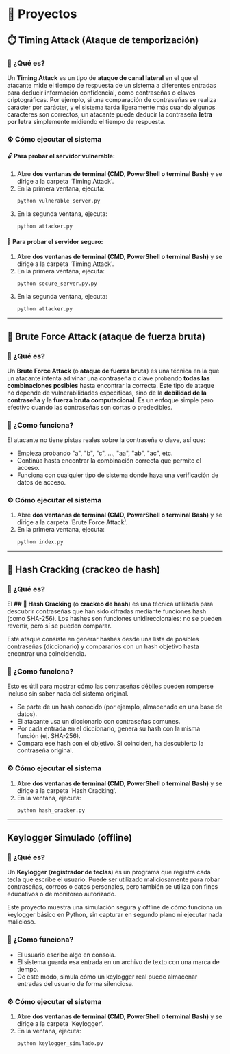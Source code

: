 # 🧪 Proyectos

## ⏱️ Timing Attack (Ataque de temporización)

### 🧠 ¿Qué es?
Un **Timing Attack** es un tipo de **ataque de canal lateral** en el que el atacante mide el tiempo de respuesta de un sistema a diferentes entradas para deducir información confidencial, como contraseñas o claves criptográficas.
Por ejemplo, si una comparación de contraseñas se realiza carácter por carácter, y el sistema tarda ligeramente más cuando algunos caracteres son correctos, un atacante puede deducir la contraseña **letra por letra** simplemente midiendo el tiempo de respuesta.

### ⚙️ Cómo ejecutar el sistema
#### 🔓 Para probar el servidor **vulnerable**:
1. Abre **dos ventanas de terminal (CMD, PowerShell o terminal Bash)** y se dirige a la carpeta 'Timing Attack'.
2. En la primera ventana, ejecuta:
    ```
    python vulnerable_server.py
    ```
3. En la segunda ventana, ejecuta:
    ```
    python attacker.py
    ```
#### 🔐 Para probar el servidor **seguro**:
1. Abre **dos ventanas de terminal (CMD, PowerShell o terminal Bash)** y se dirige a la carpeta 'Timing Attack'.
2. En la primera ventana, ejecuta:
    ```
    python secure_server.py.py
    ```
3. En la segunda ventana, ejecuta:
    ```
    python attacker.py
    ```
---

## 🦾 Brute Force Attack (ataque de fuerza bruta)

### 🧠 ¿Qué es?
Un **Brute Force Attack** (o **ataque de fuerza bruta**) es una técnica en la que un atacante intenta adivinar una contraseña o clave probando **todas las combinaciones posibles** hasta encontrar la correcta.
Este tipo de ataque no depende de vulnerabilidades específicas, sino de la **debilidad de la contraseña** y la **fuerza bruta computacional**. Es un enfoque simple pero efectivo cuando las contraseñas son cortas o predecibles.

### 🧠 ¿Como funciona?
El atacante no tiene pistas reales sobre la contraseña o clave, así que:
- Empieza probando "a", "b", "c", ..., "aa", "ab", "ac", etc.
- Continúa hasta encontrar la combinación correcta que permite el acceso.
- Funciona con cualquier tipo de sistema donde haya una verificación de datos de acceso.

### ⚙️ Cómo ejecutar el sistema
1. Abre **dos ventanas de terminal (CMD, PowerShell o terminal Bash)** y se dirige a la carpeta 'Brute Force Attack'.
2. En la primera ventana, ejecuta:
    ```
    python index.py
    ```
---

## 🧬 Hash Cracking (crackeo de hash)

### 🧠 ¿Qué es?
El **## 🧬 Hash Cracking** (o **crackeo de hash**)  es una técnica utilizada para descubrir contraseñas que han sido cifradas mediante funciones hash (como SHA-256). Los hashes son funciones unidireccionales: no se pueden revertir, pero sí se pueden comparar.

Este ataque consiste en generar hashes desde una lista de posibles contraseñas (diccionario) y compararlos con un hash objetivo hasta encontrar una coincidencia.

### 🧠 ¿Como funciona?
Esto es útil para mostrar cómo las contraseñas débiles pueden romperse incluso sin saber nada del sistema original.
- Se parte de un hash conocido (por ejemplo, almacenado en una base de datos).
- El atacante usa un diccionario con contraseñas comunes.
- Por cada entrada en el diccionario, genera su hash con la misma función (ej. SHA-256).
- Compara ese hash con el objetivo. Si coinciden, ha descubierto la contraseña original.

### ⚙️ Cómo ejecutar el sistema
1. Abre **dos ventanas de terminal (CMD, PowerShell o terminal Bash)** y se dirige a la carpeta 'Hash Cracking'.
2. En la ventana, ejecuta:
    ```
    python hash_cracker.py
    ```
---

## Keylogger Simulado (offline)

### 🧠 ¿Qué es?
Un **Keylogger** (**registrador de teclas**) es un programa que registra cada tecla que escribe el usuario. Puede ser utilizado maliciosamente para robar contraseñas, correos o datos personales, pero también se utiliza con fines educativos o de monitoreo autorizado.

Este proyecto muestra una simulación segura y offline de cómo funciona un keylogger básico en Python, sin capturar en segundo plano ni ejecutar nada malicioso.

### 🧠 ¿Como funciona?
- El usuario escribe algo en consola.
- El sistema guarda esa entrada en un archivo de texto con una marca de tiempo.
- De este modo, simula cómo un keylogger real puede almacenar entradas del usuario de forma silenciosa.

### ⚙️ Cómo ejecutar el sistema
1. Abre **dos ventanas de terminal (CMD, PowerShell o terminal Bash)** y se dirige a la carpeta 'Keylogger'.
2. En la ventana, ejecuta:
    ```
    python keylogger_simulado.py
    ```
